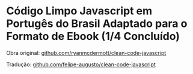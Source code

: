 # Código Limpo Javascript em Portugês do Brasil Adaptado para o Formato de Ebook (1/4 Concluído)
 
Obra original:
[github.com/ryanmcdermott/clean-code-javascript](https://github.com/ryanmcdermott/clean-code-javascript)

Tradução:
[github.com/felipe-augusto/clean-code-javascript](https://github.com/felipe-augusto/clean-code-javascript)
